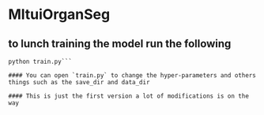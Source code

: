 # MltuiOrganSeg


## to lunch training the model run the following 

```shell
python train.py```

#### You can open `train.py` to change the hyper-parameters and others things such as the save_dir and data_dir 

#### This is just the first version a lot of modifications is on the way 
